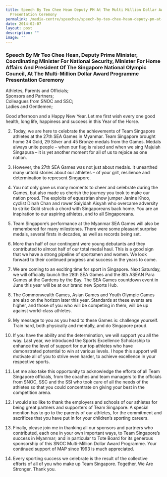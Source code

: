 ```yaml
---
title: Speech By Teo Chee Hean Deputy PM At The Multi Million Dollar Award
  Presentation Ceremony
permalink: /media-centre/speeches/speech-by-teo-chee-hean-deputy-pm-at-multi-million-dollar-award-ceremony/
date: 2014-02-07
layout: post
description: ""
image: ""
---
```

### **Speech By Mr Teo Chee Hean, Deputy Prime Minister, Coordinating Minister For National Security, Minister For Home Affairs And President Of The Singapore National Olympic Council, At The Multi-Million Dollar Award Programme Presentation Ceremony**

Athletes, Parents and Officials;<br>
Sponsors and Partners;<br>
Colleagues from SNOC and SSC;<br>
Ladies and Gentlemen;

Good afternoon and a Happy New Year. Let me first wish every one good health, long life, happiness and success in this Year of the Horse.

2. Today, we are here to celebrate the achievements of Team Singapore athletes at the 27th SEA Games in Myanmar. Team Singapore brought home 34 Gold, 29 Silver and 45 Bronze medals from the Games. Medals always unite people – when our flag is raised and when we sing Majulah Singapura – it is yet another moment for all of us to rejoice as one nation. 

3. However, the 27th SEA Games was not just about medals. It unearthed many untold stories about our athletes – of your grit, resilience and determination to represent Singapore.

4. You not only gave us many moments to cheer and celebrate during the Games, but also made us cherish the journey you took to make our nation proud. The exploits of equestrian show jumper Janine Khoo, cyclist Dinah Chan and rower Saiyidah Aisyah who overcame adversity to strike Gold struck a chord with Singaporeans back home. You are an inspiration to our aspiring athletes, and to all Singaporeans.

5. Team Singapore’s performance at the Myanmar SEA Games will also be remembered for many milestones. There were some pleasant surprise medals, several firsts in decades, as well as records being set.

6. More than half of our contingent were young debutants and they contributed to almost half of our total medal haul. This is a good sign that we have a strong pipeline of sportsmen and women. We look forward to their continued progress and success in the years to come.

7. We are coming to an exciting time for sport in Singapore. Next Saturday, we will officially launch the 28th SEA Games and the 8th ASEAN Para Games at the Gardens by the Bay. The SEA Games countdown event in June this year will be at our brand new Sports Hub.

8. The Commonwealth Games, Asian Games and Youth Olympic Games are also on the horizon later this year.  Standards at these events are higher, and those of you who will be competing in them, will be up against world-class athletes.

9. My message to you as you head to these Games is: challenge yourself. Train hard, both physically and mentally, and do Singapore proud.

10. If you have the ability and the determination, we will support you all the way. Last year, we introduced the Sports Excellence Scholarship to enhance the level of support for our top athletes who have demonstrated potential to win at various levels. I hope this support will motivate all of you to strive even harder, to achieve excellence in your respective sports.

11. Let me also take this opportunity to acknowledge the efforts of all Team Singapore officials, from the coaches and team managers to the officials from SNOC, SSC and the SSI who took care of all the needs of the athletes so that you could concentrate on giving your best in the competition arena.

12. I would also like to thank the employers and schools of our athletes for being great partners and supporters of Team Singapore. A special mention has to go to the parents of our athletes, for the commitment and sacrifices that you have put in for your children’s sporting careers.

13. Finally, please join me in thanking all our sponsors and partners who contributed, each one in your own important ways, to Team Singapore’s success in Myanmar; and in particular to Tote Board for its generous sponsorship of this SNOC Multi-Million Dollar Award Programme. Your continued support of MAP since 1993 is much appreciated. 

14. Every sporting success we celebrate is the result of the collective efforts of all of you who make up Team Singapore. Together, We Are Stronger. Thank you.